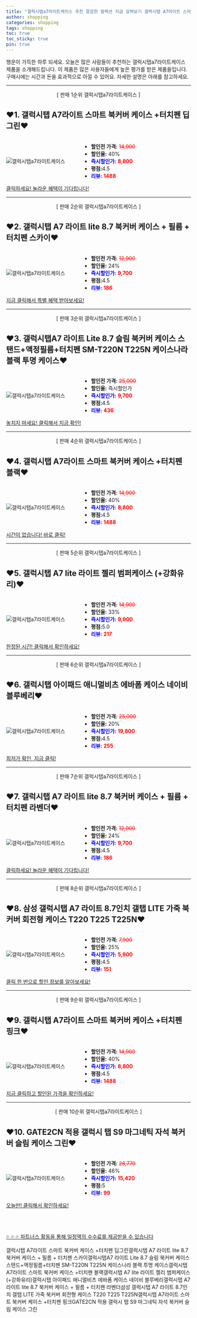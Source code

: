 ```yaml
---
title: "갤럭시탭a7라이트케이스 추천 깔끔한 컬렉션 지금 살펴보기 갤럭시탭 A7라이트 스마트 북커버 케이스"
author: shopping
categories: shopping
tags: shopping
toc: true
toc_sticky: true
pin: true
---
```

행운이 가득한 하루 되세요. 오늘은 많은 사람들이 추천하는 갤럭시탭a7라이트케이스 제품을 소개해드립니다. 이 제품은 많은 사용자들에게 높은 평가를 받은 제품들입니다. 구매시에는 시간과 돈을 효과적으로 아낄 수 있어요. 자세한 설명은 아래를 참고하세요.

---
<p class="toplist" style="margin: 0 auto; display: block; width: fit-content;">[ 판매 1순위 갤럭시탭a7라이트케이스 ]</p>

<h2><strong>❤️1. 갤럭시탭 A7라이트 스마트 북커버 케이스 +터치펜 딥그린❤️</strong></h2>

<div style="display: flex; align-items: center;">
    <div style="flex: 0.4;">
        <img src="https://thumbnail6.coupangcdn.com/thumbnails/remote/230x230ex/image/vendor_inventory/8e68/32b43b00d396366cea416fe9b17afdd1fa57c4593313df6bf51c74ff7a9d.jpg" alt="갤럭시탭a7라이트케이스" style="max-width: 100%;">
    </div>
    <div style="flex: 0.6; margin-left: 10px;">
        <ul>
            <li><strong>할인전 가격:</strong> <del style="color: red;">14,900</del></li>
            <li><strong>할인율:</strong> 40%</li>
            <li><span style='color:blue'><strong>즉시할인가:</strong></span> <span style='color:red'><strong>8,800</strong></span></li>
            <li><strong>평점:</strong>4.5</li>
            <li><span style='color:blue'><strong>리뷰:</strong></span> <span style='color:red'><strong>1488</strong></span></li>
        </ul>
    </div>
</div>
<div class="center">
    <a href="https://William4Davisa.github.io?lptag=AF9450613&subid=githubio&pageKey=6413056732&traceid=V0-153&itemId=13761868387&vendorItemId=86763771186" class="myButton">
        클릭하세요! 놀라운 혜택이 기다립니다!
    </a>
</div>


---
<p class="toplist" style="margin: 0 auto; display: block; width: fit-content;">[ 판매 2순위 갤럭시탭a7라이트케이스 ]</p>

<h2><strong>❤️2. 갤럭시탭 A7 라이트 lite 8.7 북커버 케이스 + 필름 + 터치펜 스카이❤️</strong></h2>

<div style="display: flex; align-items: center;">
    <div style="flex: 0.4;">
        <img src="https://thumbnail9.coupangcdn.com/thumbnails/remote/230x230ex/image/vendor_inventory/bb8a/67dc640336b3e9c0b32b66b14baf1c48d3faf2d96b15c9a1130083774046.jpg" alt="갤럭시탭a7라이트케이스" style="max-width: 100%;">
    </div>
    <div style="flex: 0.6; margin-left: 10px;">
        <ul>
            <li><strong>할인전 가격:</strong> <del style="color: red;">12,900</del></li>
            <li><strong>할인율:</strong> 24%</li>
            <li><span style='color:blue'><strong>즉시할인가:</strong></span> <span style='color:red'><strong>9,700</strong></span></li>
            <li><strong>평점:</strong>4.5</li>
            <li><span style='color:blue'><strong>리뷰:</strong></span> <span style='color:red'><strong>186</strong></span></li>
        </ul>
    </div>
</div>
<div class="center">
    <a href="https://William4Davisa.github.io?lptag=AF9450613&subid=githubio&pageKey=7348624946&traceid=V0-153&itemId=18905174475&vendorItemId=88344632759" class="myButton">
        지금 클릭해서 특별 혜택 받아보세요!
    </a>
</div>


---
<p class="toplist" style="margin: 0 auto; display: block; width: fit-content;">[ 판매 3순위 갤럭시탭a7라이트케이스 ]</p>

<h2><strong>❤️3. 갤럭시탭A7 라이트 Lite 8.7 슬림 북커버 케이스 스탠드+액정필름+터치펜 SM-T220N T225N 케이스나라 블랙 투명 케이스❤️</strong></h2>

<div style="display: flex; align-items: center;">
    <div style="flex: 0.4;">
        <img src="https://thumbnail7.coupangcdn.com/thumbnails/remote/230x230ex/image/vendor_inventory/812f/6d2c0e5d5454024d0b73cff26a5045e34f99cbd4f1ff992df667d1231e64.jpg" alt="갤럭시탭a7라이트케이스" style="max-width: 100%;">
    </div>
    <div style="flex: 0.6; margin-left: 10px;">
        <ul>
            <li><strong>할인전 가격:</strong> <del style="color: red;">25,000</del></li>
            <li><strong>할인율:</strong> 즉시할인가</li>
            <li><span style='color:blue'><strong>즉시할인가:</strong></span> <span style='color:red'><strong>9,700</strong></span></li>
            <li><strong>평점:</strong>4.5</li>
            <li><span style='color:blue'><strong>리뷰:</strong></span> <span style='color:red'><strong>436</strong></span></li>
        </ul>
    </div>
</div>
<div class="center">
    <a href="https://William4Davisa.github.io?lptag=AF9450613&subid=githubio&pageKey=7256514175&traceid=V0-153&itemId=18472164414&vendorItemId=85612111229" class="myButton">
        놓치지 마세요! 클릭해서 지금 확인!
    </a>
</div>


---
<p class="toplist" style="margin: 0 auto; display: block; width: fit-content;">[ 판매 4순위 갤럭시탭a7라이트케이스 ]</p>

<h2><strong>❤️4. 갤럭시탭 A7라이트 스마트 북커버 케이스 +터치펜 블랙❤️</strong></h2>

<div style="display: flex; align-items: center;">
    <div style="flex: 0.4;">
        <img src="https://thumbnail7.coupangcdn.com/thumbnails/remote/230x230ex/image/vendor_inventory/3cca/6f522904b5b8b1f459a7f96756a31402fd6134e808aace21efbd0fd9e196.jpg" alt="갤럭시탭a7라이트케이스" style="max-width: 100%;">
    </div>
    <div style="flex: 0.6; margin-left: 10px;">
        <ul>
            <li><strong>할인전 가격:</strong> <del style="color: red;">14,900</del></li>
            <li><strong>할인율:</strong> 40%</li>
            <li><span style='color:blue'><strong>즉시할인가:</strong></span> <span style='color:red'><strong>8,800</strong></span></li>
            <li><strong>평점:</strong>4.5</li>
            <li><span style='color:blue'><strong>리뷰:</strong></span> <span style='color:red'><strong>1488</strong></span></li>
        </ul>
    </div>
</div>
<div class="center">
    <a href="https://William4Davisa.github.io?lptag=AF9450613&subid=githubio&pageKey=6413056732&traceid=V0-153&itemId=13761868381&vendorItemId=86763771171" class="myButton">
        시간이 없습니다! 바로 클릭!
    </a>
</div>


---
<p class="toplist" style="margin: 0 auto; display: block; width: fit-content;">[ 판매 5순위 갤럭시탭a7라이트케이스 ]</p>

<h2><strong>❤️5. 갤럭시탭 A7 lite 라이트 젤리 범퍼케이스 (+강화유리)❤️</strong></h2>

<div style="display: flex; align-items: center;">
    <div style="flex: 0.4;">
        <img src="https://thumbnail10.coupangcdn.com/thumbnails/remote/230x230ex/image/vendor_inventory/6b8f/4c7ee187f05717137711effd180e32313c97e6b3708ad2884cc8fcc77aab.jpg" alt="갤럭시탭a7라이트케이스" style="max-width: 100%;">
    </div>
    <div style="flex: 0.6; margin-left: 10px;">
        <ul>
            <li><strong>할인전 가격:</strong> <del style="color: red;">14,900</del></li>
            <li><strong>할인율:</strong> 33%</li>
            <li><span style='color:blue'><strong>즉시할인가:</strong></span> <span style='color:red'><strong>9,900</strong></span></li>
            <li><strong>평점:</strong>5.0</li>
            <li><span style='color:blue'><strong>리뷰:</strong></span> <span style='color:red'><strong>217</strong></span></li>
        </ul>
    </div>
</div>
<div class="center">
    <a href="https://William4Davisa.github.io?lptag=AF9450613&subid=githubio&pageKey=6875648464&traceid=V0-153&itemId=16462267464&vendorItemId=83652273264" class="myButton">
        한정된 시간! 클릭해서 확인하세요!
    </a>
</div>


---
<p class="toplist" style="margin: 0 auto; display: block; width: fit-content;">[ 판매 6순위 갤럭시탭a7라이트케이스 ]</p>

<h2><strong>❤️6. 갤럭시탭 아이패드 애니멀비츠 에바폼 케이스 네이비 블루베리❤️</strong></h2>

<div style="display: flex; align-items: center;">
    <div style="flex: 0.4;">
        <img src="https://thumbnail8.coupangcdn.com/thumbnails/remote/230x230ex/image/vendor_inventory/3029/8bdcb0744184b5d9a4b00db55c5331af4addb64b9ef5f44243aa0058af7e.jpg" alt="갤럭시탭a7라이트케이스" style="max-width: 100%;">
    </div>
    <div style="flex: 0.6; margin-left: 10px;">
        <ul>
            <li><strong>할인전 가격:</strong> <del style="color: red;">25,000</del></li>
            <li><strong>할인율:</strong> 20%</li>
            <li><span style='color:blue'><strong>즉시할인가:</strong></span> <span style='color:red'><strong>19,800</strong></span></li>
            <li><strong>평점:</strong>4.5</li>
            <li><span style='color:blue'><strong>리뷰:</strong></span> <span style='color:red'><strong>255</strong></span></li>
        </ul>
    </div>
</div>
<div class="center">
    <a href="https://William4Davisa.github.io?lptag=AF9450613&subid=githubio&pageKey=7723107740&traceid=V0-153&itemId=20732653679&vendorItemId=87833275335" class="myButton">
        최저가 확인, 지금 클릭!
    </a>
</div>


---
<p class="toplist" style="margin: 0 auto; display: block; width: fit-content;">[ 판매 7순위 갤럭시탭a7라이트케이스 ]</p>

<h2><strong>❤️7. 갤럭시탭 A7 라이트 lite 8.7 북커버 케이스 + 필름 + 터치펜 라벤더❤️</strong></h2>

<div style="display: flex; align-items: center;">
    <div style="flex: 0.4;">
        <img src="https://thumbnail8.coupangcdn.com/thumbnails/remote/230x230ex/image/vendor_inventory/e2be/bdb8d4be65addca9f6787bf3a83cae67559f14868ecfc39380928269d922.jpg" alt="갤럭시탭a7라이트케이스" style="max-width: 100%;">
    </div>
    <div style="flex: 0.6; margin-left: 10px;">
        <ul>
            <li><strong>할인전 가격:</strong> <del style="color: red;">12,900</del></li>
            <li><strong>할인율:</strong> 24%</li>
            <li><span style='color:blue'><strong>즉시할인가:</strong></span> <span style='color:red'><strong>9,700</strong></span></li>
            <li><strong>평점:</strong>4.5</li>
            <li><span style='color:blue'><strong>리뷰:</strong></span> <span style='color:red'><strong>186</strong></span></li>
        </ul>
    </div>
</div>
<div class="center">
    <a href="https://William4Davisa.github.io?lptag=AF9450613&subid=githubio&pageKey=7348624946&traceid=V0-153&itemId=18905174470&vendorItemId=88344632716" class="myButton">
        클릭하세요! 놀라운 혜택이 기다립니다!
    </a>
</div>


---
<p class="toplist" style="margin: 0 auto; display: block; width: fit-content;">[ 판매 8순위 갤럭시탭a7라이트케이스 ]</p>

<h2><strong>❤️8. 삼성 갤럭시탭 A7 라이트 8.7인치 갤탭 LITE 가죽 북커버 회전형 케이스 T220 T225 T225N❤️</strong></h2>

<div style="display: flex; align-items: center;">
    <div style="flex: 0.4;">
        <img src="https://thumbnail6.coupangcdn.com/thumbnails/remote/230x230ex/image/vendor_inventory/ce38/c79fa922ebcddb79ddd772f3b24e60a005b059de74e1bda6db4c504b1ff6.jpeg" alt="갤럭시탭a7라이트케이스" style="max-width: 100%;">
    </div>
    <div style="flex: 0.6; margin-left: 10px;">
        <ul>
            <li><strong>할인전 가격:</strong> <del style="color: red;">7,900</del></li>
            <li><strong>할인율:</strong> 25%</li>
            <li><span style='color:blue'><strong>즉시할인가:</strong></span> <span style='color:red'><strong>5,900</strong></span></li>
            <li><strong>평점:</strong>4.5</li>
            <li><span style='color:blue'><strong>리뷰:</strong></span> <span style='color:red'><strong>151</strong></span></li>
        </ul>
    </div>
</div>
<div class="center">
    <a href="https://William4Davisa.github.io?lptag=AF9450613&subid=githubio&pageKey=7289444541&traceid=V0-153&itemId=18627531696&vendorItemId=77800036253" class="myButton">
        클릭 한 번으로 할인 정보를 알아보세요!
    </a>
</div>


---
<p class="toplist" style="margin: 0 auto; display: block; width: fit-content;">[ 판매 9순위 갤럭시탭a7라이트케이스 ]</p>

<h2><strong>❤️9. 갤럭시탭 A7라이트 스마트 북커버 케이스 +터치펜 핑크❤️</strong></h2>

<div style="display: flex; align-items: center;">
    <div style="flex: 0.4;">
        <img src="https://thumbnail8.coupangcdn.com/thumbnails/remote/230x230ex/image/vendor_inventory/5bce/94545abea05ff75a4c13e9fba2d87e7c71a415c66246cd26bcc7fc402e0e.jpg" alt="갤럭시탭a7라이트케이스" style="max-width: 100%;">
    </div>
    <div style="flex: 0.6; margin-left: 10px;">
        <ul>
            <li><strong>할인전 가격:</strong> <del style="color: red;">14,900</del></li>
            <li><strong>할인율:</strong> 40%</li>
            <li><span style='color:blue'><strong>즉시할인가:</strong></span> <span style='color:red'><strong>8,800</strong></span></li>
            <li><strong>평점:</strong>4.5</li>
            <li><span style='color:blue'><strong>리뷰:</strong></span> <span style='color:red'><strong>1488</strong></span></li>
        </ul>
    </div>
</div>
<div class="center">
    <a href="https://William4Davisa.github.io?lptag=AF9450613&subid=githubio&pageKey=6413056732&traceid=V0-153&itemId=13761868385&vendorItemId=86763771156" class="myButton">
        지금 클릭하고 할인된 가격을 확인하세요!
    </a>
</div>


---
<p class="toplist" style="margin: 0 auto; display: block; width: fit-content;">[ 판매 10순위 갤럭시탭a7라이트케이스 ]</p>

<h2><strong>❤️10. GATE2CN 적용 갤럭시 탭 S9 마그네틱 자석 북커버 슬림 케이스 그린❤️</strong></h2>

<div style="display: flex; align-items: center;">
    <div style="flex: 0.4;">
        <img src="https://thumbnail10.coupangcdn.com/thumbnails/remote/230x230ex/image/vendor_inventory/fb37/5e15ca59916a2854967a501114a97b1835b17f6e53343335388235164f12.jpg" alt="갤럭시탭a7라이트케이스" style="max-width: 100%;">
    </div>
    <div style="flex: 0.6; margin-left: 10px;">
        <ul>
            <li><strong>할인전 가격:</strong> <del style="color: red;">28,770</del></li>
            <li><strong>할인율:</strong> 46%</li>
            <li><span style='color:blue'><strong>즉시할인가:</strong></span> <span style='color:red'><strong>15,420</strong></span></li>
            <li><strong>평점:</strong>5</li>
            <li><span style='color:blue'><strong>리뷰:</strong></span> <span style='color:red'><strong>99</strong></span></li>
        </ul>
    </div>
</div>
<div class="center">
    <a href="https://William4Davisa.github.io?lptag=AF9450613&subid=githubio&pageKey=8121424397&traceid=V0-153&itemId=23037450900&vendorItemId=90071179459" class="myButton">
        오늘만! 클릭해서 확인하세요!
    </a>
</div>

<br><br><br>[💦 💦 💦 파트너스 활동을 통해 일정액의 수수료를 제공받을 수 있습니다](https://link.coupang.com/a/bcpT2c)<br><br>갤럭시탭 A7라이트 스마트 북커버 케이스 +터치펜 딥그린갤럭시탭 A7 라이트 lite 8.7 북커버 케이스 + 필름 + 터치펜 스카이갤럭시탭A7 라이트 Lite 8.7 슬림 북커버 케이스 스탠드+액정필름+터치펜 SM-T220N T225N 케이스나라 블랙 투명 케이스갤럭시탭 A7라이트 스마트 북커버 케이스 +터치펜 블랙갤럭시탭 A7 lite 라이트 젤리 범퍼케이스 (+강화유리)갤럭시탭 아이패드 애니멀비츠 에바폼 케이스 네이비 블루베리갤럭시탭 A7 라이트 lite 8.7 북커버 케이스 + 필름 + 터치펜 라벤더삼성 갤럭시탭 A7 라이트 8.7인치 갤탭 LITE 가죽 북커버 회전형 케이스 T220 T225 T225N갤럭시탭 A7라이트 스마트 북커버 케이스 +터치펜 핑크GATE2CN 적용 갤럭시 탭 S9 마그네틱 자석 북커버 슬림 케이스 그린
